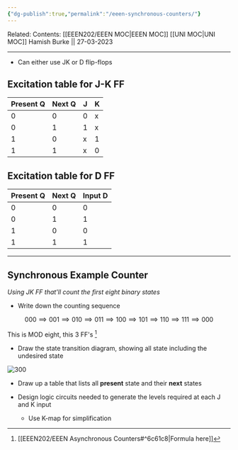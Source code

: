 ```yaml
---
{"dg-publish":true,"permalink":"/eeen-synchronous-counters/"}
---
```


Related: 
Contents: [[EEEN202/EEEN MOC\|EEEN MOC]]
[[UNI MOC\|UNI MOC]]
Hamish Burke || 27-03-2023
***

- Can either use JK or D flip-flops


## Excitation table for J-K FF

| Present Q | Next Q | J   | K   |
| --------- | ------ | --- | --- |
| 0         | 0      | 0   | x   |
| 0         | 1      | 1   | x   |
| 1         | 0      | x   | 1   |
| 1         | 1      | x   | 0    |


## Excitation table for D FF

| Present Q | Next Q | Input D |
| --------- | ------ | ------- |
| 0         | 0      | 0       |
| 0         | 1      | 1       |
| 1         | 0      | 0       |
| 1         | 1      | 1       |



***

## Synchronous Example Counter
*Using JK FF that'll count the first eight binary states*

- Write down the counting sequence

$$000 \implies 001 \implies 010 \implies 011 \implies 100 \implies 101 \implies 110 \implies 111 \implies 000$$


This is MOD eight, this 3 FF's [^1]


- Draw the state transition diagram, showing all state including the undesired state


![300](https://femboy.beauty/tCUg1)


- Draw up a table that lists all **present** state and their **next** states

- Design logic circuits needed to generate the levels required at each J and K input
	- Use K-map for simplification 






[^1]: [[EEEN202/EEEN Asynchronous Counters#^6c61c8\|Formula here]]